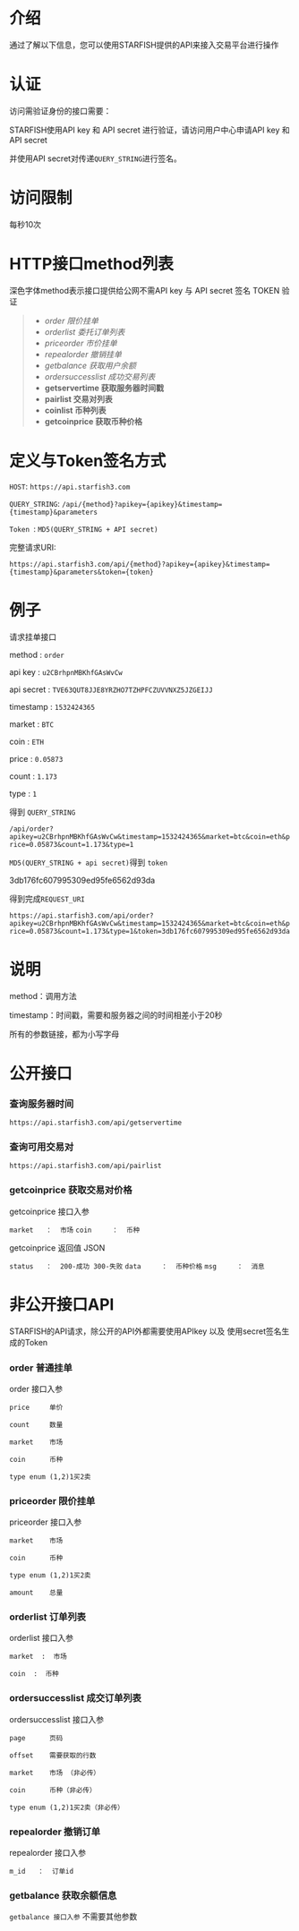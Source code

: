 # 介绍
通过了解以下信息，您可以使用STARFISH提供的API来接入交易平台进行操作
# 认证
访问需验证身份的接口需要：

STARFISH使用API key 和 API secret 进行验证，请访问用户中心申请API key 和 API secret

并使用API secret对传递`QUERY_STRING`进行签名。
# 访问限制
每秒10次
# HTTP接口method列表

深色字体method表示接口提供给公网不需API key 与 API secret 签名 TOKEN 验证
> * _order 限价挂单_
> * _orderlist 委托订单列表_
> * _priceorder 市价挂单_
> * _repealorder 撤销挂单_
> * _getbalance 获取用户余额_
> * _ordersuccesslist 成功交易列表_
> * **getservertime 获取服务器时间戳**
> * **pairlist 交易对列表**
> * **coinlist 币种列表**
> * **getcoinprice 获取币种价格**

# 定义与Token签名方式

`HOST`: `https://api.starfish3.com`

`QUERY_STRING`: `/api/{method}?apikey={apikey}&timestamp={timestamp}&parameters`

`Token `: `MD5(QUERY_STRING + API secret)`

完整请求URI:

`https://api.starfish3.com/api/{method}?apikey={apikey}&timestamp={timestamp}&parameters&token={token}`

# 例子

请求挂单接口

method : `order` 

api key : `u2CBrhpnMBKhfGAsWvCw`

api secret : `TVE63QUT8JJE8YRZHO7TZHPFCZUVVNXZ5JZGEIJJ`

timestamp : `1532424365`

market : `BTC`

coin : `ETH`

price : `0.05873`

count : `1.173`

type : `1`

得到 `QUERY_STRING`

`/api/order?apikey=u2CBrhpnMBKhfGAsWvCw&timestamp=1532424365&market=btc&coin=eth&price=0.05873&count=1.173&type=1`

`MD5(QUERY_STRING + api secret)`得到 `token`

3db176fc607995309ed95fe6562d93da

得到完成`REQUEST_URI`

`https://api.starfish3.com/api/order?apikey=u2CBrhpnMBKhfGAsWvCw&timestamp=1532424365&market=btc&coin=eth&price=0.05873&count=1.173&type=1&token=3db176fc607995309ed95fe6562d93da`


# 说明

method：调用方法

timestamp：时间戳，需要和服务器之间的时间相差小于20秒

所有的参数链接，都为小写字母
# 公开接口
### 查询服务器时间

`https://api.starfish3.com/api/getservertime`

### 查询可用交易对

`https://api.starfish3.com/api/pairlist`
### getcoinprice 获取交易对价格
 getcoinprice 接口入参

`market   ：  市场`
`coin     ：  币种`

getcoinprice 返回值 JSON 

`status   ：  200-成功 300-失败`
`data     ：  币种价格`
`msg     ：  消息`


# 非公开接口API
STARFISH的API请求，除公开的API外都需要使用APIkey 以及 使用secret签名生成的Token
### order 普通挂单 

order 接口入参

  `price     单价`

  `count     数量`

  `market    市场`

  `coin      币种`

  `type enum (1,2)1买2卖`

### priceorder 限价挂单

priceorder 接口入参

`market    市场`

`coin      币种`

`type enum (1,2)1买2卖`

`amount    总量`

### orderlist 订单列表

orderlist 接口入参

  `market  :  市场`

  `coin  :  币种`


### ordersuccesslist 成交订单列表
ordersuccesslist 接口入参

`page      页码`

`offset    需要获取的行数`

`market    市场 （非必传）`

`coin      币种（非必传）`

`type enum (1,2)1买2卖（非必传）`


### repealorder 撤销订单

repealorder 接口入参

`m_id   ：  订单id`

### getbalance 获取余额信息

`getbalance 接口入参`
不需要其他参数

